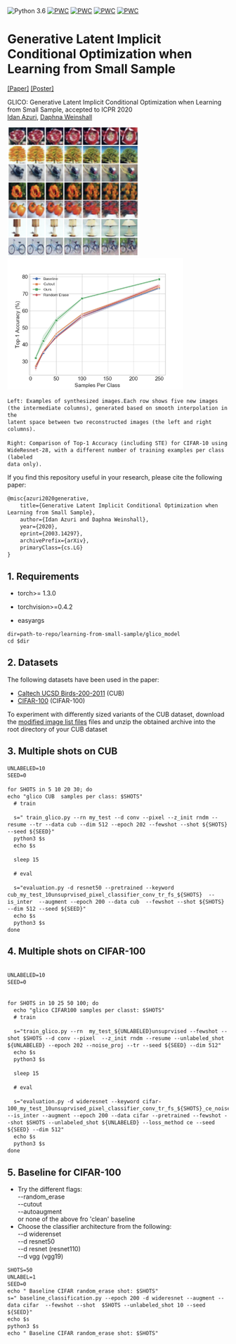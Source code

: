 ![Python 3.6](https://img.shields.io/badge/python-3.6-green.svg) 
[![PWC](https://img.shields.io/endpoint.svg?url=https://paperswithcode.com/badge/learning-from-small-data-through-sampling-an/small-data-on-cifar-100-1000-labels-1)](https://paperswithcode.com/sota/small-data-on-cifar-100-1000-labels-1?p=learning-from-small-data-through-sampling-an)
[![PWC](https://img.shields.io/endpoint.svg?url=https://paperswithcode.com/badge/learning-from-small-data-through-sampling-an/small-data-on-cub-200-2011-30-samples-per-1)](https://paperswithcode.com/sota/small-data-on-cub-200-2011-30-samples-per-1?p=learning-from-small-data-through-sampling-an)
[![PWC](https://img.shields.io/endpoint.svg?url=https://paperswithcode.com/badge/learning-from-small-data-through-sampling-an/small-data-on-cub-200-2011-5-samples-per-1)](https://paperswithcode.com/sota/small-data-on-cub-200-2011-5-samples-per-1?p=learning-from-small-data-through-sampling-an)
[![PWC](https://img.shields.io/endpoint.svg?url=https://paperswithcode.com/badge/learning-from-small-data-through-sampling-an/small-data-image-classification-on-cifar-10-1)](https://paperswithcode.com/sota/small-data-image-classification-on-cifar-10-1?p=learning-from-small-data-through-sampling-an)
# Generative Latent Implicit Conditional Optimization when Learning from Small Sample
[[Paper]](https://arxiv.org/abs/2003.14297) [[Poster]](figs/poster-glico.pdf)

GLICO: Generative Latent Implicit Conditional Optimization when Learning from Small Sample, accepted to ICPR 2020 <br>
[Idan Azuri](https://www.linkedin.com/in/idan-a-aa572294/), [Daphna Weinshall](https://www.cse.huji.ac.il/~daphna/) <br>

<img src="figs/cifar_inter_v2.png" width="300" /> <img src="figs/cifar10_plot.png" width="400" />

    Left: Examples of synthesized images.Each row shows five new images
    (the intermediate columns), generated based on smooth interpolation in the
    latent space between two reconstructed images (the left and right columns).

    Right: Comparison of Top-1 Accuracy (including STE) for CIFAR-10 using
    WideResnet-28, with a different number of training examples per class (labeled
    data only). 



If you find this repository useful in your research, please cite the following paper:

    @misc{azuri2020generative,
        title={Generative Latent Implicit Conditional Optimization when Learning from Small Sample},
        author={Idan Azuri and Daphna Weinshall},
        year={2020},
        eprint={2003.14297},
        archivePrefix={arXiv},
        primaryClass={cs.LG}
    }

## 1. Requirements
* torch>= 1.3.0

* torchvision>=0.4.2

* easyargs


```console
dir=path-to-repo/learning-from-small-sample/glico_model
cd $dir
```


## 2. Datasets

The following datasets have been used in the paper:

- [Caltech UCSD Birds-200-2011][1] (CUB)
- [CIFAR-100][2] (CIFAR-100)

To experiment with differently sized variants of the CUB dataset, download the [modified image list files][3] files and unzip the obtained archive into the root directory of your CUB dataset
## 3.  Multiple shots on CUB



```console
UNLABELED=10
SEED=0

for SHOTS in 5 10 20 30; do
echo "glico CUB  samples per class: $SHOTS"
  # train

  s=" train_glico.py --rn my_test --d conv --pixel --z_init rndm --resume --tr --data cub --dim 512 --epoch 202 --fewshot --shot ${SHOTS} --seed ${SEED}"
  python3 $s
  echo $s

  sleep 15

  # eval

  s="evaluation.py -d resnet50 --pretrained --keyword  cub_my_test_10unsuprvised_pixel_classifier_conv_tr_fs_${SHOTS}  --is_inter  --augment --epoch 200 --data cub  --fewshot --shot ${SHOTS} --dim 512 --seed ${SEED}"
  echo $s
  python3 $s
done
```
## 4. Multiple shots on CIFAR-100
```console

UNLABELED=10
SEED=0


for SHOTS in 10 25 50 100; do
  echo "glico CIFAR100 samples per classt: $SHOTS"
  # train

  s="train_glico.py --rn  my_test_${UNLABELED}unsuprvised --fewshot --shot $SHOTS --d conv --pixel  --z_init rndm --resume --unlabeled_shot ${UNLABELED} --epoch 202 --noise_proj --tr --seed ${SEED} --dim 512"
  echo $s
  python3 $s

  sleep 15

  # eval

  s="evaluation.py -d wideresnet --keyword cifar-100_my_test_10unsuprvised_pixel_classifier_conv_tr_fs_${SHOTS}_ce_noise_proj --is_inter --augment --epoch 200 --data cifar --pretrained --fewshot --shot $SHOTS --unlabeled_shot ${UNLABELED} --loss_method ce --seed ${SEED} --dim 512"
  echo $s
  python3 $s
done
```

## 5. Baseline for CIFAR-100 
* Try the different flags: <br /> 
--random_erase<br /> 
--cutout<br /> 
--autoaugment <br /> 
or none of the above fro 'clean' baseline
* Choose the classifier architecture from the following: 
<br /> --d widerenset
<br /> --d resnet50
<br /> --d resnet (resnet110)
<br /> --d vgg (vgg19)
 ```
SHOTS=50
UNLABEL=1
SEED=0
echo " Baseline CIFAR random_erase shot: $SHOTS"
 s=" baseline_classification.py --epoch 200 -d wideresnet --augment --data cifar  --fewshot --shot  $SHOTS --unlabeled_shot 10 --seed ${SEED}"
echo $s
python3 $s
echo " Baseline CIFAR random_erase shot: $SHOTS"

```
[1]: http://www.vision.caltech.edu/visipedia/CUB-200-2011.html
[2]: https://www.cs.toronto.edu/~kriz/cifar.html
[3]: https://github.com/cvjena/semantic-embeddings/releases/download/v1.2.0/cub-subsampled-splits.zip

